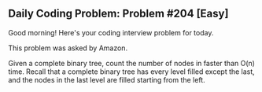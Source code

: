 ## Daily Coding Problem: Problem #204 [Easy]


Good morning! Here's your coding interview problem for today.

This problem was asked by Amazon.

Given a complete binary tree, count the number of nodes in faster than O(n) time. Recall that a complete binary tree has every level filled except the last, and the nodes in the last level are filled starting from the left.
